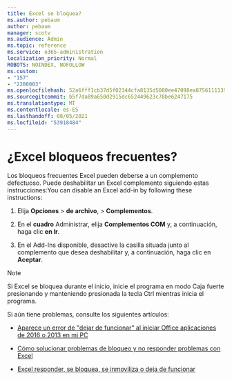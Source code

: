 ```yaml
---
title: Excel se bloquea?
ms.author: pebaum
author: pebaum
manager: scotv
ms.audience: Admin
ms.topic: reference
ms.service: o365-administration
localization_priority: Normal
ROBOTS: NOINDEX, NOFOLLOW
ms.custom:
- "157"
- "2200003"
ms.openlocfilehash: 52a6fff1cb37d5f02344cfa8135d5080ee47098ea87561111390acaf4201b30d
ms.sourcegitcommit: b5f7da89a650d2915dc652449623c78be6247175
ms.translationtype: MT
ms.contentlocale: es-ES
ms.lasthandoff: 08/05/2021
ms.locfileid: "53918484"
---
```

# <a name="frequent-excel-crashes"></a>¿Excel bloqueos frecuentes?

Los bloqueos frecuentes Excel pueden deberse a un complemento defectuoso. Puede deshabilitar un Excel complemento siguiendo estas instrucciones:You can disable an Excel add-in by following these instructions:
  
1. Elija **Opciones** \> **de archivo**, \> **Complementos**.

2. En el **cuadro** Administrar, elija **Complementos COM** y, a continuación, haga clic **en Ir**.

3. En el Add-Ins disponible, desactive la casilla situada junto al complemento que desea deshabilitar y, a continuación, haga clic en **Aceptar**.

> [!NOTE]
> Si Excel se bloquea durante el inicio, inicie el programa en modo Caja fuerte presionando y manteniendo presionada la tecla Ctrl mientras inicia el programa.
  
Si aún tiene problemas, consulte los siguientes artículos:
  
- [Aparece un error de "dejar de funcionar" al iniciar Office aplicaciones de 2016 o 2013 en mi PC](https://support.office.com/article/52bd7985-4e99-4a35-84c8-2d9b8301a2fa.aspx)

- [Cómo solucionar problemas de bloqueo y no responder problemas con Excel](https://support.microsoft.com/help/2758592/how-to-troubleshoot-crashing-and-not-responding-issues-with-excel)

- [Excel responder, se bloquea, se inmoviliza o deja de funcionar](https://support.office.com/article/37e7d3c9-9e84-40bf-a805-4ca6853a1ff4.aspx)
